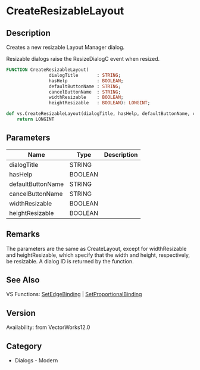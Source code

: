 # CreateResizableLayout

## Description
Creates a new resizable Layout Manager dialog.

Resizable dialogs raise the ResizeDialogC event when resized.

```pascal
FUNCTION CreateResizableLayout(
				dialogTitle       : STRING;
				hasHelp           : BOOLEAN;
				defaultButtonName : STRING;
				cancelButtonName  : STRING;
				widthResizable    : BOOLEAN;
				heightResizable   : BOOLEAN): LONGINT;
```

```python
def vs.CreateResizableLayout(dialogTitle, hasHelp, defaultButtonName, cancelButtonName, widthResizable, heightResizable):
    return LONGINT
```

## Parameters
|Name|Type|Description|
|---|---|---|
|dialogTitle|STRING|   |
|hasHelp|BOOLEAN|   |
|defaultButtonName|STRING|   |
|cancelButtonName|STRING|   |
|widthResizable|BOOLEAN|   |
|heightResizable|BOOLEAN|   |

## Remarks
The parameters are the same as CreateLayout, except for widthResizable and heightResizable, which specify that the width and height, respectively, be resizable.  A dialog ID is returned by the function.

## See Also
VS Functions:
[SetEdgeBinding](SetEdgeBinding.md) 
| [SetProportionalBinding](SetProportionalBinding.md)

## Version
Availability: from VectorWorks12.0

## Category
* Dialogs - Modern

